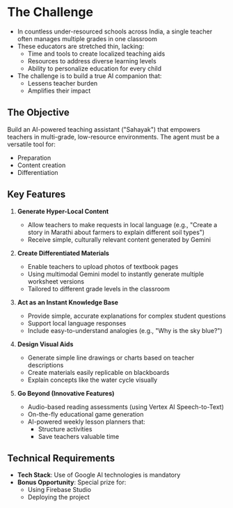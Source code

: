 # The Challenge

- In countless under-resourced schools across India, a single teacher often manages multiple grades in one classroom
- These educators are stretched thin, lacking:
  - Time and tools to create localized teaching aids
  - Resources to address diverse learning levels
  - Ability to personalize education for every child
- The challenge is to build a true AI companion that:
  - Lessens teacher burden
  - Amplifies their impact

## The Objective

Build an AI-powered teaching assistant ("Sahayak") that empowers teachers in multi-grade, low-resource environments. The agent must be a versatile tool for:

- Preparation
- Content creation
- Differentiation

## Key Features

1. **Generate Hyper-Local Content**
   - Allow teachers to make requests in local language (e.g., "Create a story in Marathi about farmers to explain different soil types")
   - Receive simple, culturally relevant content generated by Gemini

2. **Create Differentiated Materials**
   - Enable teachers to upload photos of textbook pages
   - Using multimodal Gemini model to instantly generate multiple worksheet versions
   - Tailored to different grade levels in the classroom

3. **Act as an Instant Knowledge Base**
   - Provide simple, accurate explanations for complex student questions
   - Support local language responses
   - Include easy-to-understand analogies (e.g., "Why is the sky blue?")

4. **Design Visual Aids**
   - Generate simple line drawings or charts based on teacher descriptions
   - Create materials easily replicable on blackboards
   - Explain concepts like the water cycle visually

5. **Go Beyond (Innovative Features)**
   - Audio-based reading assessments (using Vertex AI Speech-to-Text)
   - On-the-fly educational game generation
   - AI-powered weekly lesson planners that:
     - Structure activities
     - Save teachers valuable time

## Technical Requirements

- **Tech Stack**: Use of Google AI technologies is mandatory
- **Bonus Opportunity**: Special prize for:
  - Using Firebase Studio
  - Deploying the project
